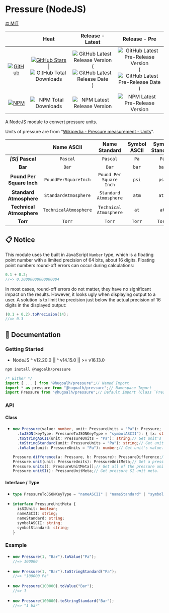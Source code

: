 # Pressure (NodeJS)

[⚖️ MIT](./LICENSE.md)

|  | **Heat** | **Release - Latest** | **Release - Pre** |
|:-:|:-:|:-:|:-:|
| [![GitHub](https://img.shields.io/badge/GitHub-181717?logo=github&logoColor=ffffff&style=flat-square "GitHub")](https://github.com/hugoalh-studio/pressure-nodejs) | [![GitHub Stars](https://img.shields.io/github/stars/hugoalh-studio/pressure-nodejs?label=&logoColor=ffffff&style=flat-square "GitHub Stars")](https://github.com/hugoalh-studio/pressure-nodejs/stargazers) \| ![GitHub Total Downloads](https://img.shields.io/github/downloads/hugoalh-studio/pressure-nodejs/total?label=&style=flat-square "GitHub Total Downloads") | ![GitHub Latest Release Version](https://img.shields.io/github/release/hugoalh-studio/pressure-nodejs?sort=semver&label=&style=flat-square "GitHub Latest Release Version") (![GitHub Latest Release Date](https://img.shields.io/github/release-date/hugoalh-studio/pressure-nodejs?label=&style=flat-square "GitHub Latest Release Date")) | ![GitHub Latest Pre-Release Version](https://img.shields.io/github/release/hugoalh-studio/pressure-nodejs?include_prereleases&sort=semver&label=&style=flat-square "GitHub Latest Pre-Release Version") (![GitHub Latest Pre-Release Date](https://img.shields.io/github/release-date-pre/hugoalh-studio/pressure-nodejs?label=&style=flat-square "GitHub Latest Pre-Release Date")) |
| [![NPM](https://img.shields.io/badge/NPM-CB3837?logo=npm&logoColor=ffffff&style=flat-square "NPM")](https://www.npmjs.com/package/@hugoalh/pressure) | ![NPM Total Downloads](https://img.shields.io/npm/dt/@hugoalh/pressure?label=&style=flat-square "NPM Total Downloads") | ![NPM Latest Release Version](https://img.shields.io/npm/v/@hugoalh/pressure/latest?label=&style=flat-square "NPM Latest Release Version") | ![NPM Latest Pre-Release Version](https://img.shields.io/npm/v/@hugoalh/pressure/pre?label=&style=flat-square "NPM Latest Pre-Release Version") |

A NodeJS module to convert pressure units.

Units of pressure are from "[Wikipedia - Pressure measurement - Units](https://en.wikipedia.org/wiki/Pressure_measurement#Units)".

|  | **Name ASCII** | **Name Standard** | **Symbol ASCII** | **Symbol Standard** | **... (\*: Exclusive)** |
|:-:|:-:|:-:|:-:|:-:|:-:|
|  ***\[SI\]*** **Pascal**  | `Pascal` | `Pascal` | `Pa` | `Pa` |  |
| **Bar** | `Bar` | `Bar` | `bar` | `bar` |  |
| **Pound Per Square Inch** | `PoundPerSquareInch` | `Pound Per Square Inch` | `psi` | `psi` |  |
| **Standard Atmosphere** | `StandardAtmosphere` | `Standard Atmosphere` | `atm` | `atm` |  |
| **Technical Atmosphere** | `TechnicalAtmosphere` | `Technical Atmosphere` | `at` | `at` |  |
| **Torr** | `Torr` | `Torr` | `Torr` | `Torr` |  |

## 📋 Notice

This module uses the built in JavaScript `Number` type, which is a floating point number with a limited precision of 64 bits, about 16 digits. Floating point numbers round-off errors can occur during calculations:

```js
0.1 + 0.2;
//=> 0.30000000000000004
```

In most cases, round-off errors do not matter, they have no significant impact on the results. However, it looks ugly when displaying output to a user. A solution is to limit the precision just below the actual precision of 16 digits in the displayed output:

```js
(0.1 + 0.2).toPrecision(14);
//=> 0.3
```

## 📓 Documentation

### Getting Started

- NodeJS ^ v12.20.0 \|\| ^ v14.15.0 \|\| >= v16.13.0

```sh
npm install @hugoalh/pressure
```

```js
/* Either */
import { ... } from "@hugoalh/pressure";// Named Import
import * as pressure from "@hugoalh/pressure";// Namespace Import
import Pressure from "@hugoalh/pressure";// Default Import (Class `Pressure`)
```

### API

#### Class

- ```ts
  new Pressure(value: number, unit: PressureUnits = "Pa"): Pressure;
    .toJSON(keyType: PressureToJSONKeyType = "symbolASCII"): { [x: string]: number; };// Get all of the units value.
    .toStringASCII(unit: PressureUnits = "Pa"): string;// Get unit's value with ASCII symbol.
    .toStringStandard(unit: PressureUnits = "Pa"): string;// Get unit's value with Standard symbol.
    .toValue(unit: PressureUnits = "Pa"): number;// Get unit's value.
  
  Pressure.difference(a: Pressure, b: Pressure): PressureDifference;// Calculate pressure difference by units.
  Pressure.unit(unit: PressureUnits): PressureUnitMeta;// Get a pressure unit meta.
  Pressure.units(): PressureUnitMeta[];// Get all of the pressure units meta.
  Pressure.unitSI(): PressureUnitMeta;// Get pressure SI unit meta.
  ```

#### Interface / Type

- ```ts
  type PressureToJSONKeyType = "nameASCII" | "nameStandard" | "symbolASCII" | "symbolStandard";
  ```
- ```ts
  interface PressureUnitMeta {
    isSIUnit: boolean;
    nameASCII: string;
    nameStandard: string;
    symbolASCII: string;
    symbolStandard: string;
  }
  ```

### Example

- ```js
  new Pressure(1, "Bar").toValue("Pa");
  //=> 100000
  ```
- ```js
  new Pressure(1, "Bar").toStringStandard("Pa");
  //=> "100000 Pa"
  ```
- ```js
  new Pressure(100000).toValue("Bar");
  //=> 1
  ```
- ```js
  new Pressure(100000).toStringStandard("Bar");
  //=> "1 bar"
  ```
